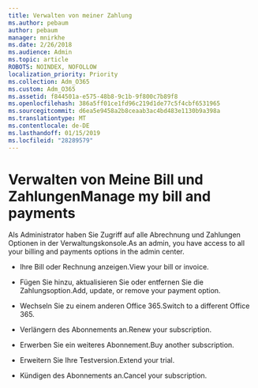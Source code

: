```yaml
---
title: Verwalten von meiner Zahlung
ms.author: pebaum
author: pebaum
manager: mnirkhe
ms.date: 2/26/2018
ms.audience: Admin
ms.topic: article
ROBOTS: NOINDEX, NOFOLLOW
localization_priority: Priority
ms.collection: Adm_O365
ms.custom: Adm_O365
ms.assetid: f844501a-e575-48b8-9c1b-9f800c7b89f8
ms.openlocfilehash: 386a5ff01ce1fd96c219d1de77c5f4cbf6531965
ms.sourcegitcommit: d6ea5e9458a2b8ceaab3ac4bd483e1130b9a398a
ms.translationtype: MT
ms.contentlocale: de-DE
ms.lasthandoff: 01/15/2019
ms.locfileid: "28289579"
---
```

# <a name="manage-my-bill-and-payments"></a><span data-ttu-id="52eb9-102">Verwalten von Meine Bill und Zahlungen</span><span class="sxs-lookup"><span data-stu-id="52eb9-102">Manage my bill and payments</span></span>

<span data-ttu-id="52eb9-103">Als Administrator haben Sie Zugriff auf alle Abrechnung und Zahlungen Optionen in der Verwaltungskonsole.</span><span class="sxs-lookup"><span data-stu-id="52eb9-103">As an admin, you have access to all your billing and payments options in the admin center.</span></span>
  
- <span data-ttu-id="52eb9-104">Ihre Bill oder Rechnung anzeigen.</span><span class="sxs-lookup"><span data-stu-id="52eb9-104">View your bill or invoice.</span></span>
    
- <span data-ttu-id="52eb9-105">Fügen Sie hinzu, aktualisieren Sie oder entfernen Sie die Zahlungsoption.</span><span class="sxs-lookup"><span data-stu-id="52eb9-105">Add, update, or remove your payment option.</span></span>
    
- <span data-ttu-id="52eb9-106">Wechseln Sie zu einem anderen Office 365.</span><span class="sxs-lookup"><span data-stu-id="52eb9-106">Switch to a different Office 365.</span></span>
    
- <span data-ttu-id="52eb9-107">Verlängern des Abonnements an.</span><span class="sxs-lookup"><span data-stu-id="52eb9-107">Renew your subscription.</span></span>
    
- <span data-ttu-id="52eb9-108">Erwerben Sie ein weiteres Abonnement.</span><span class="sxs-lookup"><span data-stu-id="52eb9-108">Buy another subscription.</span></span>
    
- <span data-ttu-id="52eb9-109">Erweitern Sie Ihre Testversion.</span><span class="sxs-lookup"><span data-stu-id="52eb9-109">Extend your trial.</span></span>
    
- <span data-ttu-id="52eb9-110">Kündigen des Abonnements an.</span><span class="sxs-lookup"><span data-stu-id="52eb9-110">Cancel your subscription.</span></span>
    

